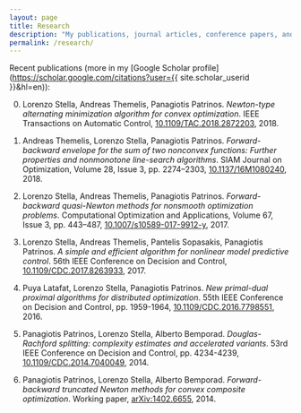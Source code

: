 ```yaml
---
layout: page
title: Research
description: "My publications, journal articles, conference papers, and research-related stuff."
permalink: /research/
---
```


Recent publications (more in my [Google Scholar profile](https://scholar.google.com/citations?user={{ site.scholar_userid }}&hl=en)):

0. Lorenzo Stella, Andreas Themelis, Panagiotis Patrinos. *Newton-type alternating minimization algorithm for convex optimization*. IEEE Transactions on Automatic Control, [10.1109/TAC.2018.2872203](https://ieeexplore.ieee.org/document/8472357), 2018.

0. Andreas Themelis, Lorenzo Stella, Panagiotis Patrinos.
*Forward-backward envelope for the sum of two nonconvex functions: Further properties and nonmonotone line-search algorithms*.
SIAM Journal on Optimization, Volume 28, Issue 3, pp. 2274–2303, [10.1137/16M1080240](https://doi.org/10.1137/16M1080240), 2018.

0. Lorenzo Stella, Andreas Themelis, Panagiotis Patrinos.
*Forward-backward quasi-Newton methods for nonsmooth optimization problems*.
Computational Optimization and Applications, Volume 67, Issue 3, pp. 443–487, [10.1007/s10589-017-9912-y](https://doi.org/10.1007/s10589-017-9912-y), 2017.

0. Lorenzo Stella, Andreas Themelis, Pantelis Sopasakis, Panagiotis Patrinos. *A simple and efficient algorithm for nonlinear model predictive control*. 56th IEEE Conference on Decision and Control, [10.1109/CDC.2017.8263933](https://doi.org/10.1109/CDC.2017.8263933), 2017.

0. Puya Latafat, Lorenzo Stella, Panagiotis Patrinos.
*New primal-dual proximal algorithms for distributed optimization*.
55th IEEE Conference on Decision and Control, pp. 1959-1964, [10.1109/CDC.2016.7798551](https://doi.org/10.1109/CDC.2016.7798551), 2016.

0. Panagiotis Patrinos, Lorenzo Stella, Alberto Bemporad.
*Douglas-Rachford splitting: complexity estimates and accelerated variants*.
53rd IEEE Conference on Decision and Control, pp. 4234-4239, [10.1109/CDC.2014.7040049](https://doi.org/10.1109/CDC.2014.7040049), 2014.

0. Panagiotis Patrinos, Lorenzo Stella, Alberto Bemporad.
*Forward-backward truncated Newton methods for convex composite optimization*.
Working paper, [arXiv:1402.6655](http://arxiv.org/abs/1402.6655), 2014.
